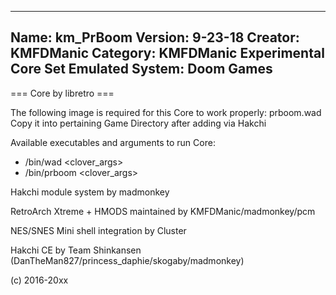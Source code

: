 -----------------------
Name: km_PrBoom
Version: 9-23-18
Creator: KMFDManic
Category: KMFDManic Experimental Core Set
Emulated System: Doom Games
-----------------------
=== Core by libretro ===

The following image is required for this Core to work 
properly:  prboom.wad  Copy it into pertaining Game
Directory after adding via Hakchi

Available executables and arguments to run Core:
- /bin/wad <rom> <clover_args>
- /bin/prboom <rom> <clover_args>
 
Hakchi module system by madmonkey

RetroArch Xtreme + HMODS maintained by KMFDManic/madmonkey/pcm

NES/SNES Mini shell integration by Cluster

Hakchi CE by Team Shinkansen (DanTheMan827/princess_daphie/skogaby/madmonkey)

(c) 2016-20xx
